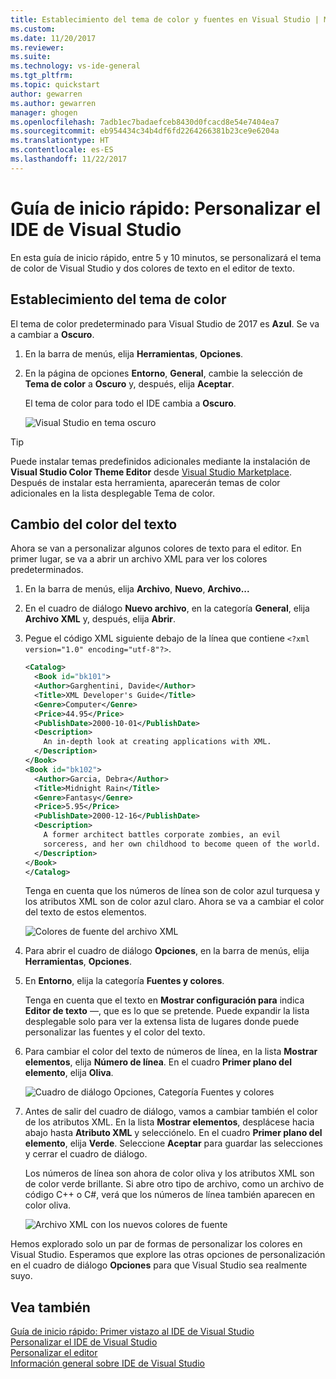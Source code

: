 ```yaml
---
title: Establecimiento del tema de color y fuentes en Visual Studio | Microsoft Docs
ms.custom: 
ms.date: 11/20/2017
ms.reviewer: 
ms.suite: 
ms.technology: vs-ide-general
ms.tgt_pltfrm: 
ms.topic: quickstart
author: gewarren
ms.author: gewarren
manager: ghogen
ms.openlocfilehash: 7adb1ec7badaefceb8430d0fcacd8e54e7404ea7
ms.sourcegitcommit: eb954434c34b4df6fd2264266381b23ce9e6204a
ms.translationtype: HT
ms.contentlocale: es-ES
ms.lasthandoff: 11/22/2017
---
```

# <a name="quickstart-personalize-the-visual-studio-ide-and-editor"></a>Guía de inicio rápido: Personalizar el IDE de Visual Studio

En esta guía de inicio rápido, entre 5 y 10 minutos, se personalizará el tema de color de Visual Studio y dos colores de texto en el editor de texto.

## <a name="set-the-color-theme"></a>Establecimiento del tema de color

El tema de color predeterminado para Visual Studio de 2017 es **Azul**. Se va a cambiar a **Oscuro**.

1. En la barra de menús, elija **Herramientas**, **Opciones**.

1. En la página de opciones **Entorno**, **General**, cambie la selección de **Tema de color** a **Oscuro** y, después, elija **Aceptar**.

   El tema de color para todo el IDE cambia a **Oscuro**.

   ![Visual Studio en tema oscuro](media/quickstart-personalize-dark-theme.png)

> [!TIP]
> Puede instalar temas predefinidos adicionales mediante la instalación de **Visual Studio Color Theme Editor** desde [Visual Studio Marketplace](https://marketplace.visualstudio.com/items?itemName=VisualStudioProductTeam.VisualStudio2017ColorThemeEditor). Después de instalar esta herramienta, aparecerán temas de color adicionales en la lista desplegable Tema de color.

## <a name="change-text-color"></a>Cambio del color del texto

Ahora se van a personalizar algunos colores de texto para el editor. En primer lugar, se va a abrir un archivo XML para ver los colores predeterminados.

1. En la barra de menús, elija **Archivo**, **Nuevo**, **Archivo...**

1. En el cuadro de diálogo **Nuevo archivo**, en la categoría **General**, elija **Archivo XML** y, después, elija **Abrir**.

1. Pegue el código XML siguiente debajo de la línea que contiene `<?xml version="1.0" encoding="utf-8"?>`.

   ```xml
   <Catalog>
     <Book id="bk101">
     <Author>Garghentini, Davide</Author>
     <Title>XML Developer's Guide</Title>
     <Genre>Computer</Genre>
     <Price>44.95</Price>
     <PublishDate>2000-10-01</PublishDate>
     <Description>
       An in-depth look at creating applications with XML.
     </Description>
   </Book>
   <Book id="bk102">
     <Author>Garcia, Debra</Author>
     <Title>Midnight Rain</Title>
     <Genre>Fantasy</Genre>
     <Price>5.95</Price>
     <PublishDate>2000-12-16</PublishDate>
     <Description>
       A former architect battles corporate zombies, an evil
       sorceress, and her own childhood to become queen of the world.
     </Description>
   </Book>
   </Catalog>
   ```

   Tenga en cuenta que los números de línea son de color azul turquesa y los atributos XML son de color azul claro. Ahora se va a cambiar el color del texto de estos elementos.

   ![Colores de fuente del archivo XML](media/quickstart-personalize-xml-file.png)

1. Para abrir el cuadro de diálogo **Opciones**, en la barra de menús, elija **Herramientas**, **Opciones**.

1. En **Entorno**, elija la categoría **Fuentes y colores**.

   Tenga en cuenta que el texto en **Mostrar configuración para** indica **Editor de texto** &mdash;, que es lo que se pretende. Puede expandir la lista desplegable solo para ver la extensa lista de lugares donde puede personalizar las fuentes y el color del texto.

1. Para cambiar el color del texto de números de línea, en la lista **Mostrar elementos**, elija **Número de línea**. En el cuadro **Primer plano del elemento**, elija **Oliva**.

   ![Cuadro de diálogo Opciones, Categoría Fuentes y colores](media/quickstart-personalize-line-number-color.png)

1. Antes de salir del cuadro de diálogo, vamos a cambiar también el color de los atributos XML. En la lista **Mostrar elementos**, desplácese hacia abajo hasta **Atributo XML** y selecciónelo. En el cuadro **Primer plano del elemento**, elija **Verde**. Seleccione **Aceptar** para guardar las selecciones y cerrar el cuadro de diálogo.

   Los números de línea son ahora de color oliva y los atributos XML son de color verde brillante. Si abre otro tipo de archivo, como un archivo de código C++ o C#, verá que los números de línea también aparecen en color oliva.

   ![Archivo XML con los nuevos colores de fuente](media/quickstart-personalize-xml-file-new-colors.png)

Hemos explorado solo un par de formas de personalizar los colores en Visual Studio. Esperamos que explore las otras opciones de personalización en el cuadro de diálogo **Opciones** para que Visual Studio sea realmente suyo.

## <a name="see-also"></a>Vea también

[Guía de inicio rápido: Primer vistazo al IDE de Visual Studio](../ide/quickstart-ide-orientation.md)  
[Personalizar el IDE de Visual Studio](../ide/personalizing-the-visual-studio-ide.md)  
[Personalizar el editor](../ide/customizing-the-editor.md)  
[Información general sobre IDE de Visual Studio](../ide/visual-studio-ide.md)